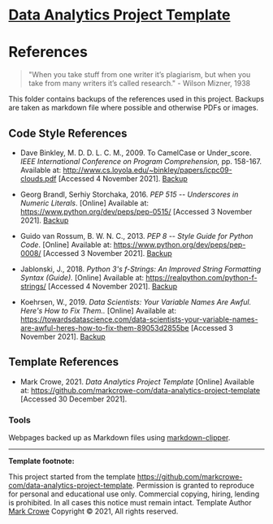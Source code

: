 
# [Data Analytics Project Template](./../../..)

# References

> "When you take stuff from one writer it’s plagiarism, but when you take from many writers it’s called research." - Wilson Mizner, 1938

This folder contains backups of the references used in this project.  Backups are taken as markdown file where possible and otherwise PDFs or images.

## Code Style References

- <a id="DaveBinkley2009" />Dave Binkley, M. D. D. L. C. M., 2009. To CamelCase or Under_score.
*IEEE International Conference on Program Comprehension,* pp. 158-167.
Available at: <http://www.cs.loyola.edu/~binkley/papers/icpc09-clouds.pdf>
\[Accessed 4 November 2021\].
[Backup](2021-11nov-04-to-camel-case-or-under-score.pdf)

- <a id="GeorgBrandl2016" />Georg Brandl, Serhiy Storchaka, 2016. *PEP 515 -- Underscores in Numeric Literals*. \[Online\]
Available at: <https://www.python.org/dev/peps/pep-0515/>
\[Accessed 3 November 2021\].
[Backup](2021-11nov-03-pep-515-underscores-in-numeric-literals.md)

- <a id="GuidoVanRossum2013" />Guido van Rossum, B. W. N. C., 2013. *PEP 8 -- Style Guide for Python Code*. \[Online\]
Available at: <https://www.python.org/dev/peps/pep-0008/>
\[Accessed 3 November 2021\].
[Backup](2021-11nov-03-pep-8-style-guide-for-python-code.md)

- <a id="Jablonski2018" />Jablonski, J., 2018. *Python 3's f-Strings: An Improved String
Formatting Syntax (Guide).* \[Online\]
Available at: <https://realpython.com/python-f-strings/>
\[Accessed 4 November 2021\].
[Backup](2021-11nov-04-python-3-f-strings.md)

- <a id="Koehrsen2019" />Koehrsen, W., 2019. *Data Scientists: Your Variable Names Are Awful.
Here's How to Fix Them..* \[Online\]
Available at: <https://towardsdatascience.com/data-scientists-your-variable-names-are-awful-heres-how-to-fix-them-89053d2855be>
\[Accessed 3 November 2021\].
[Backup](2021-11nov-03-data-scientists-your-variable-names-are-awful.md)

## Template References

- <a id="MarkCrowe2021" />Mark Crowe, 2021. *Data Analytics Project Template* \[Online\]
Available at: <https://github.com/markcrowe-com/data-analytics-project-template>
\[Accessed 30 December 2021\].

### Tools

Webpages backed up as Markdown files using [markdown-clipper](https://chrome.google.com/webstore/detail/markdown-clipper/cjedbglnccaioiolemnfhjncicchinao).

---
**Template footnote:**

This project started from the template <https://github.com/markcrowe-com/data-analytics-project-template>. Permission is granted to reproduce for personal and educational use only. Commercial copying, hiring, lending is prohibited. In all cases this notice must remain intact. Template Author [Mark Crowe](https://github.com/markcrowe-com/) Copyright &copy; 2021, All rights reserved.
